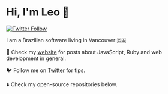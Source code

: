 # Hi, I'm Leo 👋

[![Twitter Follow](https://img.shields.io/twitter/follow/leozera?label=Follow%20on%20Twitter)](https://twitter.com/leozera/)

I am a Brazilian software living in Vancouver 🇨🇦

🔗 Check my [website](https://leonardofaria.net) for posts about JavaScript, Ruby and web development in general.

🐦 Follow me on [Twitter](https://twitter.com/leozera/) for tips.

⬇️ Check my open-source repositories below.

<img src="https://enklwyqjn60aiz2.m.pipedream.net" width="0" height="0">
